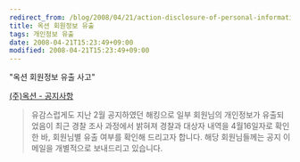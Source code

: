 ```yaml
---
redirect_from: /blog/2008/04/21/action-disclosure-of-personal-informations/
title: 옥션 회원정보 유출
tags: 개인정보 유출
date: 2008-04-21T15:23:49+09:00
modified: 2008-04-21T15:23:49+09:00
---
```

"옥션 회원정보 유출 사고"

[(주)옥션 - 공지사항](http://member.auction.co.kr/announce/view.aspx?no=2184&amp;page=1&amp;gubun=&amp;search_word=1&amp;search_string=&amp;type=)

> 유감스럽게도 지난 2월 공지하였던 해킹으로 일부 회원님의 개인정보가 유출되었음이 최근 경찰 조사 과정에서 밝혀져 경찰과 대상자 내역을 4월16일자로 확인한 바, 회원님별 유출 여부를 확인해 드리고자 합니다. 해당 회원님들께는 공지 이메일을 개별적으로 보내드리고 있습니다.
